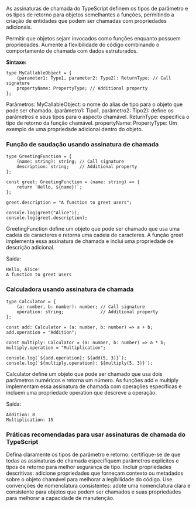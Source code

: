 As assinaturas de chamada do TypeScript definem os tipos de parâmetro e os tipos de retorno para objetos semelhantes a funções, permitindo a criação de entidades que podem ser chamadas com propriedades adicionais.

Permitir que objetos sejam invocados como funções enquanto possuem propriedades.
Aumente a flexibilidade do código combinando o comportamento de chamada com dados estruturados.

**Sintaxe:**
```
type MyCallableObject = {  
    (parameter1: Type1, parameter2: Type2): ReturnType; // Call signature  
    propertyName: PropertyType; // Additional property  
};
```

Parâmetros:
MyCallableObject: o nome do alias de tipo para o objeto que pode ser chamado.
(parâmetro1: Tipo1, parâmetro2: Tipo2): define os parâmetros e seus tipos para o aspecto chamável.
ReturnType: especifica o tipo de retorno da função chamável.
propertyName: PropertyType: Um exemplo de uma propriedade adicional dentro do objeto.

### Função de saudação usando assinatura de chamada
```
type GreetingFunction = {
    (name: string): string; // Call signature
    description: string;    // Additional property
};

const greet: GreetingFunction = (name: string) => {
    return `Hello, ${name}!`;
};

greet.description = "A function to greet users";

console.log(greet("Alice"));          
console.log(greet.description);
```

GreetingFunction define um objeto que pode ser chamado que usa uma cadeia de caracteres e retorna uma cadeia de caracteres.
A função greet implementa essa assinatura de chamada e inclui uma propriedade de descrição adicional.

Saída:
```
Hello, Alice!  
A function to greet users
```

### Calculadora usando assinatura de chamada
```
type Calculator = {
    (a: number, b: number): number; // Call signature
    operation: string;              // Additional property
};

const add: Calculator = (a: number, b: number) => a + b;
add.operation = "Addition";

const multiply: Calculator = (a: number, b: number) => a * b;
multiply.operation = "Multiplication";

console.log(`${add.operation}: ${add(5, 3)}`);        
console.log(`${multiply.operation}: ${multiply(5, 3)}`);
```

Calculator define um objeto que pode ser chamado que usa dois parâmetros numéricos e retorna um número.
As funções add e multiply implementam essa assinatura de chamada com operações específicas e incluem uma propriedade operation que descreve a operação.

Saída:
```
Addition: 8  
Multiplication: 15
```

### Práticas recomendadas para usar assinaturas de chamada do TypeScript

Defina claramente os tipos de parâmetro e retorno: certifique-se de que todas as assinaturas de chamada especifiquem parâmetros explícitos e tipos de retorno para melhor segurança de tipo.
Incluir propriedades descritivas: adicione propriedades que forneçam contexto ou metadados sobre o objeto chamável para melhorar a legibilidade do código.
Use convenções de nomenclatura consistentes: adote uma nomenclatura clara e consistente para objetos que podem ser chamados e suas propriedades para melhorar a capacidade de manutenção.

